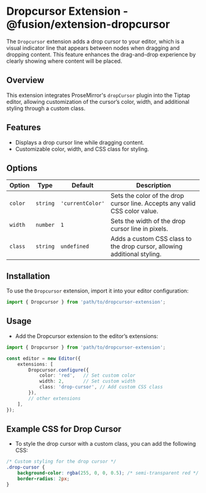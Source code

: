 # Dropcursor Extension - @fusion/extension-dropcursor

The `Dropcursor` extension adds a drop cursor to your editor, which is a visual indicator line that appears between nodes when dragging and dropping content. This feature enhances the drag-and-drop experience by clearly showing where content will be placed.

## Overview

This extension integrates ProseMirror's `dropCursor` plugin into the Tiptap editor, allowing customization of the cursor’s color, width, and additional styling through a custom class.

## Features

- Displays a drop cursor line while dragging content.
- Customizable color, width, and CSS class for styling.

## Options

| Option      | Type                | Default        | Description                                                        |
|-------------|---------------------|----------------|--------------------------------------------------------------------|
| `color`     | `string`            | `'currentColor'` | Sets the color of the drop cursor line. Accepts any valid CSS color value. |
| `width`     | `number`            | `1`            | Sets the width of the drop cursor line in pixels.                   |
| `class`     | `string`            | `undefined`    | Adds a custom CSS class to the drop cursor, allowing additional styling. |

## Installation

To use the `Dropcursor` extension, import it into your editor configuration:

```typescript
import { Dropcursor } from 'path/to/dropcursor-extension';
```

## Usage

- Add the Dropcursor extension to the editor’s extensions:

```typescript
import { Dropcursor } from 'path/to/dropcursor-extension';

const editor = new Editor({
    extensions: [
        Dropcursor.configure({
            color: 'red',   // Set custom color
            width: 2,       // Set custom width
            class: 'drop-cursor', // Add custom CSS class
        }),
        // other extensions
    ],
});
```

## Example CSS for Drop Cursor

- To style the drop cursor with a custom class, you can add the following CSS:

```css
/* Custom styling for the drop cursor */
.drop-cursor {
    background-color: rgba(255, 0, 0, 0.5); /* semi-transparent red */
    border-radius: 2px;
}
```

